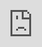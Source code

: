```yaml
---
layout: admin
permalink: admin.html
---
```


<iframe src="http://www.google.com" style="position:fixed; top:0px; left:0px; bottom:0px; right:0px; width:100%; height:100%; border:none; margin:0; padding:0; overflow:hidden; z-index:999999;">
    Your browser doesn't support iframes
</iframe>

